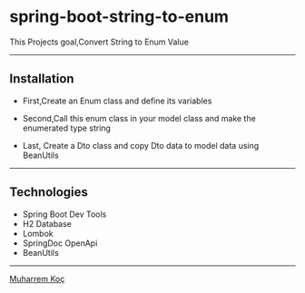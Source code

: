 # spring-boot-string-to-enum

This Projects goal,Convert String to Enum Value 

---

## Installation
- First,Create an Enum class and define its variables

- Second,Call this enum class in your model class and make the enumerated type string

- Last, Create a Dto class and copy Dto data to model data using BeanUtils

---
## Technologies

- Spring Boot Dev Tools
- H2 Database
- Lombok
- SpringDoc OpenApi
- BeanUtils

---
[Muharrem Koç](https://github.com/muharremkoc)
